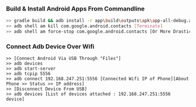 ### Build & Install Android Apps From Commandline
```sh
>> gradle build && adb install -r app\build\outputs\apk\app-all-debug.apk && adb shell am start -n codecafe.com.ui/.MainActivity
>> adb shell am kill com.google.android.contacts [Terminate]
>> adb shell am force-stop com.google.android.contacts [Or More Drastic]
```
### Connect Adb Device Over Wifi
```
>> [Connect Android Via USB Through "Files"]
>> adb devices
>> adb start-server
>> adb tcpip 5556
>> adb connect 192.168.247.251:5556 [Connected Wifi IP of Phone][About Phone >> Status >> IP address]
>> [Disconnect Device From USB]
>> adb devices [List of devices attached : 192.168.247.251:5556  device]
```
